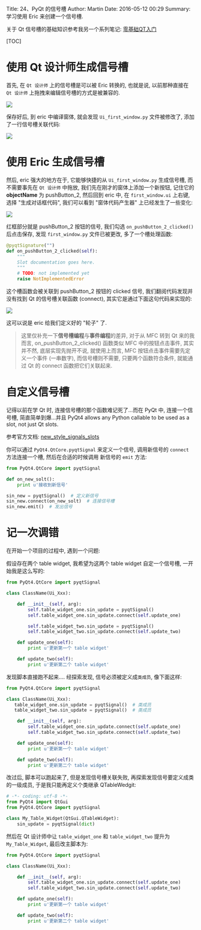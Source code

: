 Title: 24、PyQt 的信号槽
Author: Martin
Date: 2016-05-12 00:29
Summary: 学习使用 Eric 来创建一个信号槽.

关于 Qt 信号槽的基础知识参考我另一个系列笔记: [零基础QT入门](http://www.smallcpp.cn/category/ling-ji-chu-qtru-men2.html)

[TOC]

# 使用 Qt 设计师生成信号槽
首先, 在 `Qt 设计师` 上的信号槽是可以被 Eric 转换的, 也就是说, 以前那种直接在 `Qt 设计师` 上拖拽来编辑信号槽的方式是被兼容的.

![](http://i67.tinypic.com/2f06h69.jpg)

保存好后, 到 eric 中编译窗体, 就会发现 `Ui_first_window.py` 文件被修改了, 添加了一行信号槽关联代码:

![](http://i68.tinypic.com/264qjw0.jpg)

# 使用 Eric 生成信号槽
然后, eric 强大的地方在于, 它能够快捷的从 `Ui_first_window.py` 生成信号槽, 而不需要事先在 `Qt 设计师` 中拖放, 我们先在刚才的窗体上添加一个新按钮, 记住它的 **objectName** 为 pushButton_2, 然后回到 eric 中, 在 `first_window.ui` 上右键, 选择 "生成对话框代码", 我们可以看到 "窗体代码产生器" 上已经发生了一些变化:

![](http://i64.tinypic.com/2gvr5o4.jpg)

红框部分就是 pushButton_2 按钮的信号, 我们勾选 `on_pushButton_2_clicked()` 后点击保存, 发现 `first_window.py` 文件已被更改, 多了一个槽处理函数:

```python
@pyqtSignature("")
def on_pushButton_2_clicked(self):
    """
    Slot documentation goes here.
    """
    # TODO: not implemented yet
    raise NotImplementedError
```

这个槽函数会被关联到 pushButton_2 按钮的 clicked 信号, 我们翻阅代码发现并没有找到 Qt 的信号槽关联函数 (connect), 其实它是通过下面这句代码来实现的:

![](http://i66.tinypic.com/2v8pmc0.jpg)

这可以说是 eric 给我们定义好的 "轮子" 了.

> 这里仅补充一下**信号槽编程**与**事件编程**的差异, 对于从 MFC 转到 Qt 来的我而言, on\_pushButton\_2\_clicked() 函数类似 MFC 中的按钮点击事件, 其实并不然, 底层实现先抛开不说, 就使用上而言, MFC 按钮点击事件需要先定义一个事件 (一串数字), 而信号槽则不需要, 只要两个函数符合条件, 就能通过 Qt 的 connect 函数把它们关联起来.

# 自定义信号槽
记得以前在学 Qt 时, 连接信号槽的那个函数难记死了...而在 PyQt 中, 连接一个信号槽, 简直简单到爆...并且 PyQt4 allows any Python callable to be used as a slot, not just Qt slots.

参考官方文档: [new_style_signals_slots](http://pyqt.sourceforge.net/Docs/PyQt4/new_style_signals_slots.html#PyQt4.QtCore.pyqtSlot)

你可以通过 `PyQt4.QtCore.pyqtSignal` 来定义一个信号, 调用新信号的 `connect` 方法连接一个槽, 然后在合适的时候调用 新信号的 `emit` 方法:

```python
from PyQt4.QtCore import pyqtSignal

def on_new_solt():
    print u'接收到新信号'

sin_new = pyqtSignal()  # 定义新信号
sin_new.connect(on_new_solt)  # 连接信号槽
sin_new.emit()  # 发出信号
```
# 记一次调错
在开始一个项目的过程中, 遇到一个问题:

假设存在两个 table widget, 我希望为这两个 table widget 自定一个信号槽, 一开始我是这么写的:

```python
from PyQt4.QtCore import pyqtSignal

class ClassName(Ui_Xxx):

    def __init__(self, arg):
        self.table_widget_one.sin_update = pyqtSignal()
        self.table_widget_one.sin_update.connect(self.update_one)

        self.table_widget_two.sin_update = pyqtSignal()
        self.table_widget_two.sin_update.connect(self.update_two)

    def update_one(self):
        print u'更新第一个 table widget'

    def update_two(self):
        print u'更新第二个 table widget'
```

发现脚本直接跑不起来.... 经探索发现, 信号必须被定义成`类成员`, 像下面这样:

```python
from PyQt4.QtCore import pyqtSignal

class ClassName(Ui_Xxx):
   table_widget_one.sin_update = pyqtSignal()  # 类成员
   table_widget_two.sin_update = pyqtSignal()  # 类成员

    def __init__(self, arg):
        self.table_widget_one.sin_update.connect(self.update_one)
        self.table_widget_two.sin_update.connect(self.update_two)

    def update_one(self):
        print u'更新第一个 table widget'

    def update_two(self):
        print u'更新第二个 table widget'
```

改过后, 脚本可以跑起来了, 但是发现信号槽关联失败, 再探索发现信号要定义成类的一级成员, 于是我只能再定义个类继承 QTableWedgit:

```python
# -*- coding: utf-8 -*-
from PyQt4 import QtGui
from PyQt4.QtCore import pyqtSignal

class My_Table_Widget(QtGui.QTableWidget):
    sin_update = pyqtSignal(dict)
```

然后在 Qt 设计师中让 `table_widget_one` 和 `table_widget_two` 提升为 `My_Table_Widget`, 最后改主脚本为:

```python
from PyQt4.QtCore import pyqtSignal

class ClassName(Ui_Xxx):

    def __init__(self, arg):
        self.table_widget_one.sin_update.connect(self.update_one)
        self.table_widget_two.sin_update.connect(self.update_two)

    def update_one(self):
        print u'更新第一个 table widget'

    def update_two(self):
        print u'更新第二个 table widget'

```
